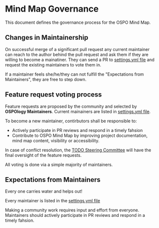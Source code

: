# Mind Map Governance

This document defines the governance process for the OSPO Mind Map.

## Changes in Maintainership

On successful merge of a significant pull request any current maintainer can reach to the author behind the pull request and ask them if they are willing to become a mainatiner. They can send a PR to [settings.yml file](https://github.com/todogroup/ospology/blob/main/.github/settings.yml#L18) and request the existing maintainers to vote them in.

If a maintainer feels she/he/they can not fulfill the "Expectations from Maintainers", they are free to step down.

## Feature request voting process

Feature requests are proposed by the community and selected by **OSPOlogy Maintainers**. Current mainainers are listed in [settings.yml file](https://github.com/todogroup/ospology/blob/main/.github/settings.yml#L18).

To become a new maintainer, contirbutors shall be responsible to:

* Actively participate in PR reviews and respond in a timely fahsion
* Contribute to OSPO Mind Map by improving project documentation, mind map content, visibility or accessibility.

In case of conflict resolution, the [TODO Steering Committee](https://github.com/todogroup/governance/blob/master/CHARTER.adoc) will have the final oversight of the feature requests.

All voting is done via a simple majority of maintainers.

## Expectations from Maintainers

Every one carries water and helps out!

Every maintainer is listed in the [settings.yml file](https://github.com/todogroup/ospology/blob/main/.github/settings.yml#L18) 

Making a community work requires input and effort from everyone. Maintainers should actively participate in PR reviews and respond in a timely fahsion.
